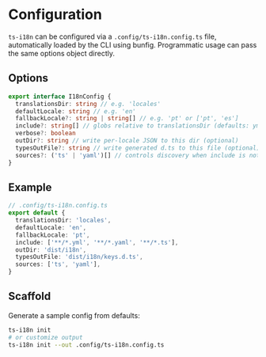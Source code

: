 # Configuration

`ts-i18n` can be configured via a `.config/ts-i18n.config.ts` file, automatically loaded by the CLI using bunfig. Programmatic usage can pass the same options object directly.

## Options

```ts
export interface I18nConfig {
  translationsDir: string // e.g. 'locales'
  defaultLocale: string // e.g. 'en'
  fallbackLocale?: string | string[] // e.g. 'pt' or ['pt', 'es']
  include?: string[] // globs relative to translationsDir (defaults: yml|yaml|ts|js)
  verbose?: boolean
  outDir?: string // write per-locale JSON to this dir (optional)
  typesOutFile?: string // write generated d.ts to this file (optional)
  sources?: ('ts' | 'yaml')[] // controls discovery when include is not provided; default ['ts']
}
```

## Example

```ts
// .config/ts-i18n.config.ts
export default {
  translationsDir: 'locales',
  defaultLocale: 'en',
  fallbackLocale: 'pt',
  include: ['**/*.yml', '**/*.yaml', '**/*.ts'],
  outDir: 'dist/i18n',
  typesOutFile: 'dist/i18n/keys.d.ts',
  sources: ['ts', 'yaml'],
}
```

## Scaffold

Generate a sample config from defaults:

```bash
ts-i18n init
# or customize output
ts-i18n init --out .config/ts-i18n.config.ts
```
